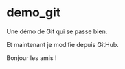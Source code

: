 # demo_git
Une démo de Git qui se passe bien.

Et maintenant je modifie depuis GitHub.

Bonjour les amis !